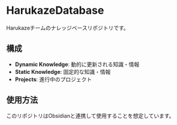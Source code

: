 # HarukazeDatabase

Harukazeチームのナレッジベースリポジトリです。

## 構成

- **Dynamic Knowledge**: 動的に更新される知識・情報
- **Static Knowledge**: 固定的な知識・情報
- **Projects**: 進行中のプロジェクト

## 使用方法

このリポジトリはObsidianと連携して使用することを想定しています。
